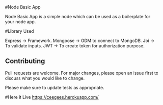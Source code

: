 #Node Basic App

Node Basic App is a simple node which can be used as a boilerplate for your node app. 

#Library Used

Express -> Framework.
Mongoose -> ODM to connect to MongoDB.
Joi -> To validate inputs.
JWT -> To create token for authorization purpose.

## Contributing
Pull requests are welcome. For major changes, please open an issue first to discuss what you would like to change.

Please make sure to update tests as appropriate.

#Here it Live
https://ceegees.herokuapp.com/
